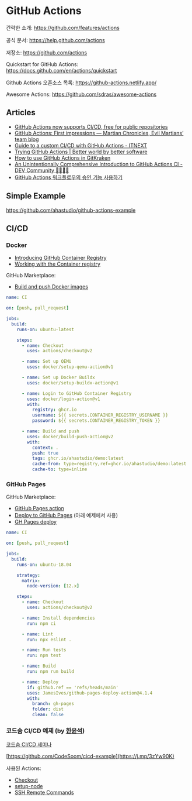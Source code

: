 # GitHub Actions

간략한 소개: <https://github.com/features/actions>

공식 문서: <https://help.github.com/actions>

저장소: <https://github.com/actions>

Quickstart for GitHub Actions:
<https://docs.github.com/en/actions/quickstart>

Github Actions 오픈소스 목록:
<https://github-actions.netlify.app/>

Awesome Actions:
<https://github.com/sdras/awesome-actions>

## Articles

- [GitHub Actions now supports CI/CD, free for public repositories](https://github.blog/2019-08-08-github-actions-now-supports-ci-cd/)
- [GitHub Actions: First impressions — Martian Chronicles, Evil Martians’ team blog](https://evilmartians.com/chronicles/github-actions-first-impressions)
- [Guide to a custom CI/CD with GitHub Actions - ITNEXT](https://itnext.io/https-medium-com-marekermk-guide-to-a-custom-ci-cd-with-github-actions-5aa0ff07a656)
- [Trying GitHub Actions | Better world by better software](https://glebbahmutov.com/blog/trying-github-actions/)
- [How to use GitHub Actions in GitKraken](https://support.gitkraken.com/git-workflows-and-extensions/github-actions/)
- [An Unintentionally Comprehensive Introduction to GitHub Actions CI - DEV Community 👩‍💻👨‍💻](https://dev.to/bnb/an-unintentionally-comprehensive-introduction-to-github-actions-ci-blm)
- [GitHub Actions 워크플로우의 승인 기능 사용하기](https://blog.outsider.ne.kr/1556)

## Simple Example

<https://github.com/ahastudio/github-actions-example>

## CI/CD

### Docker

- [Introducing GitHub Container Registry](https://github.blog/2020-09-01-introducing-github-container-registry/)
- [Working with the Container registry](https://docs.github.com/en/packages/working-with-a-github-packages-registry/working-with-the-container-registry)

GitHub Marketplace:

- [Build and push Docker images](https://github.com/marketplace/actions/build-and-push-docker-images)

```yaml
name: CI

on: [push, pull_request]

jobs:
  build:
    runs-on: ubuntu-latest

    steps:
      - name: Checkout
        uses: actions/checkout@v2

      - name: Set up QEMU
        uses: docker/setup-qemu-action@v1

      - name: Set up Docker Buildx
        uses: docker/setup-buildx-action@v1

      - name: Login to GitHub Container Registry
        uses: docker/login-action@v1
        with:
          registry: ghcr.io
          username: ${{ secrets.CONTAINER_REGISTRY_USERNAME }}
          password: ${{ secrets.CONTAINER_REGISTRY_TOKEN }}

      - name: Build and push
        uses: docker/build-push-action@v2
        with:
          context: .
          push: true
          tags: ghcr.io/ahastudio/demo:latest
          cache-from: type=registry,ref=ghcr.io/ahastudio/demo:latest
          cache-to: type=inline
```

### GitHub Pages

GitHub Marketplace:

- [GitHub Pages action](https://github.com/marketplace/actions/github-pages-action)
- [Deploy to GitHub Pages](https://github.com/marketplace/actions/deploy-to-github-pages) (아래 예제에서 사용)
- [GH Pages deploy](https://github.com/marketplace/actions/gh-pages-deploy)

```yaml
name: CI

on: [push, pull_request]

jobs:
  build:
    runs-on: ubuntu-18.04

    strategy:
      matrix:
        node-version: [12.x]

    steps:
      - name: Checkout
        uses: actions/checkout@v2

      - name: Install dependencies
        run: npm ci

      - name: Lint
        run: npx eslint .

      - name: Run tests
        run: npm test

      - name: Build
        run: npm run build

      - name: Deploy
        if: github.ref == 'refs/heads/main'
        uses: JamesIves/github-pages-deploy-action@4.1.4
        with:
          branch: gh-pages
          folder: dist
          clean: false
```

### 코드숨 CI/CD 예제 (by [한윤석](https://github.com/hannut91))

[코드숨 CI/CD 세미나](https://j.mp/3j3qe4d)

[https://github.com/CodeSoom/cicd-example](https://j.mp/3zYw90K)

사용된 Actions:

- [Checkout](https://github.com/actions/checkout)
- [setup-node](https://github.com/actions/setup-node)
- [SSH Remote Commands](https://github.com/marketplace/actions/ssh-remote-commands)
